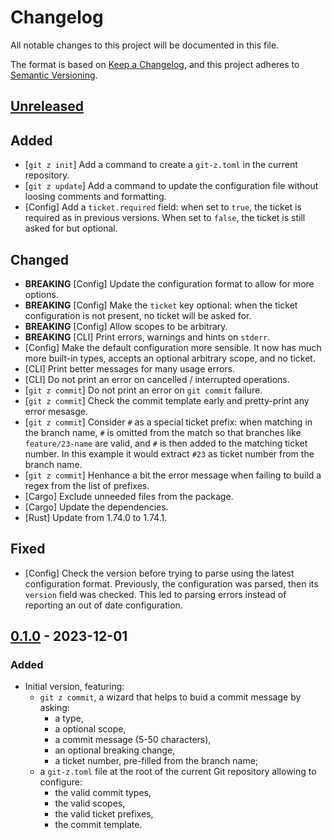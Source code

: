# Changelog

All notable changes to this project will be documented in this file.

The format is based on [Keep a Changelog](https://keepachangelog.com/en/1.0.0/),
and this project adheres to [Semantic
Versioning](https://semver.org/spec/v2.0.0.html).

## [Unreleased]

## Added

* [`git z init`] Add a command to create a `git-z.toml` in the current
    repository.
* [`git z update`] Add a command to update the configuration file without
    loosing comments and formatting.
* [Config] Add a `ticket.required` field: when set to `true`, the ticket is
    required as in previous versions. When set to `false`, the ticket is still
    asked for but optional.

## Changed

* **BREAKING** [Config] Update the configuration format to allow for more
    options.
* **BREAKING** [Config] Make the `ticket` key optional: when the ticket
    configuration is not present, no ticket will be asked for.
* **BREAKING** [Config] Allow scopes to be arbitrary.
* **BREAKING** [CLI] Print errors, warnings and hints on `stderr`.
* [Config] Make the default configuration more sensible. It now has much more
    built-in types, accepts an optional arbitrary scope, and no ticket.
* [CLI] Print better messages for many usage errors.
* [CLI] Do not print an error on cancelled / interrupted operations.
* [`git z commit`] Do not print an error on `git commit` failure.
* [`git z commit`] Check the commit template early and pretty-print any error
    mesasge.
* [`git z commit`] Consider `#` as a special ticket prefix: when matching in the
    branch name, `#` is omitted from the match so that branches like
    `feature/23-name` are valid, and `#` is then added to the matching ticket
    number. In this example it would extract `#23` as ticket number from the
    branch name.
* [`git z commit`] Henhance a bit the error message when failing to build a
    regex from the list of prefixes.
* [Cargo] Exclude unneeded files from the package.
* [Cargo] Update the dependencies.
* [Rust] Update from 1.74.0 to 1.74.1.

## Fixed

* [Config] Check the version before trying to parse using the latest
    configuration format. Previously, the configuration was parsed, then its
    `version` field was checked. This led to parsing errors instead of reporting
    an out of date configuration.

## [0.1.0] - 2023-12-01

### Added

* Initial version, featuring:
    * `git z commit`, a wizard that helps to buid a commit message by asking:
        * a type,
        * a optional scope,
        * a commit message (5-50 characters),
        * an optional breaking change,
        * a ticket number, pre-filled from the branch name;
    * a `git-z.toml` file at the root of the current Git repository allowing
        to configure:
        * the valid commit types,
        * the valid scopes,
        * the valid ticket prefixes,
        * the commit template.

[Unreleased]: https://github.com/ejpcmac/git-z/compare/main...develop
[0.1.0]: https://github.com/ejpcmac/git-z/releases/tag/v0.1.0
